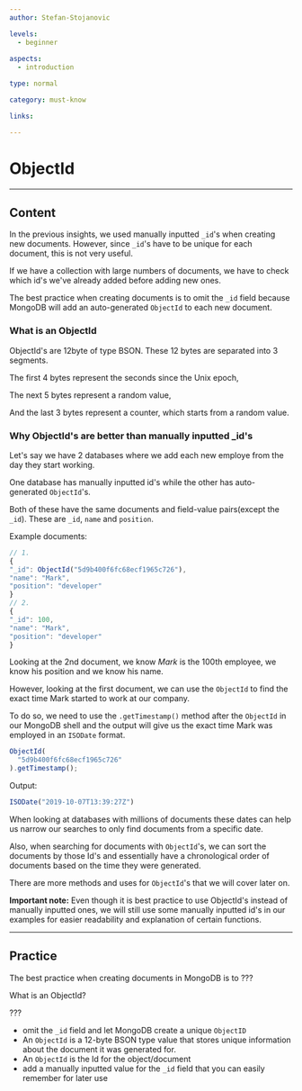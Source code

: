 ```yaml
---
author: Stefan-Stojanovic

levels:
  - beginner
  
aspects:
  - introduction

type: normal

category: must-know

links:

---
```

# ObjectId
---
## Content

In the previous insights, we used manually inputted `_id`'s when creating new documents. However, since `_id`'s have to be unique for each document, this is not very useful.

If we have a collection with large numbers of documents, we have to check which id's we've already added before adding new ones. 

The best practice when creating documents is to omit the `_id` field because MongoDB will add an auto-generated `ObjectId` to each new document.

### What is an ObjectId

ObjectId's are 12byte of type BSON. These 12 bytes are separated into 3 segments.

The first 4 bytes represent the seconds since the Unix epoch,

The next 5 bytes represent a random value,

And the last 3 bytes represent a counter, which starts from a random value.


### Why ObjectId's are better than manually inputted _id's

Let's say we have 2 databases where we add each new employe from the day they start working.

One database has manually inputted id's while the other has auto-generated `ObjectId`'s.

Both of these have the same documents and field-value pairs(except the `_id`). These are `_id`, `name` and `position`.

Example documents:
```javascript
// 1.
{ 
"_id": ObjectId("5d9b400f6fc68ecf1965c726"),
"name": "Mark",
"position": "developer"
}
// 2.
{ 
"_id": 100,
"name": "Mark",
"position": "developer"
}

```
Looking at the 2nd document, we know *Mark* is the 100th employee, we know his position and we know his name.

However, looking at the first document, we can use the `ObjectId` to find the exact time Mark started to work at our company.

To do so, we need to use the `.getTimestamp()` method after the `ObjectId` in our MongoDB shell and the output will give us the exact time Mark was employed in an `ISODate` format.

```javascript
ObjectId(
  "5d9b400f6fc68ecf1965c726"
).getTimestamp();
```
Output:
```javascript
ISODate("2019-10-07T13:39:27Z")
```

When looking at databases with millions of documents these dates can help us narrow our searches to only find documents from a specific date.

Also, when searching for documents with `ObjectId`'s, we can sort the documents by those Id's and essentially have a chronological order of documents based on the time they were generated.

There are more methods and uses for `ObjectId`'s that we will cover later on.

**Important note:** Even though it is best practice to use ObjectId's instead of manually inputted ones, we will still use some manually inputted id's in our examples for easier readability and explanation of certain functions.

---
## Practice

The best practice when creating documents in MongoDB is to ???

What is an ObjectId?

???

* omit the `_id` field and let MongoDB create a unique `ObjectID`
* An `ObjectId` is a 12-byte BSON type value that stores unique information about the document it was generated for.
* An `ObjectId` is the Id for the object/document
* add a manually inputted value for the `_id` field that you can easily remember for later use
